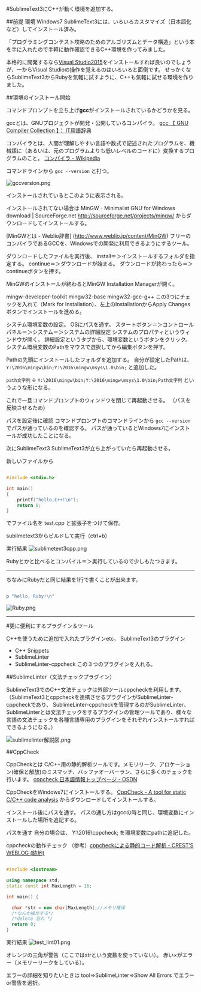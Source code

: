 <!--
title:   SublimeText3でC++を気軽に実行する環境を作る。
tags:    C++,SublimeText3,アルゴリズム,プログラミングコンテスト,開発
id:      c86cc07c89f87c671928
private: false
-->
#SublimeText3にC++が動く環境を追加する。

##前提
環境
Windows7
SublimeText3には、いろいろカスタマイズ（日本語化など）してインストール済み。

「プログラミングコンテスト攻略のためのアルゴリズムとデータ構造」という本を手に入れたので手軽に動作確認できるC++環境を作ってみました。

本格的に開発するなら[Visual Studio2015](https://www.microsoft.com/ja-jp/dev/products/visual-studio-2015.aspx)をインストールすれば良いのでしょうが、一からVisual Studioの操作を覚えるのはいろいろと面倒です。
せっかくならSublimeText3からRubyを気軽に試すように、C++も気軽に試せる環境を作りました。

##環境のインストール開始

コマンドプロンプトを立ち上げ**gcc**がインストールされているかどうかを見る。

gccとは、GNUプロジェクトが開発・公開しているコンパイラ。
[gcc 【 GNU Compiler Collection 】： IT用語辞典](http://e-words.jp/w/gcc.html)

コンパイラとは、人間が理解しやすい言語や数式で記述されたプログラムを、機械語に（あるいは、元のプログラムよりも低いレベルのコードに）変換するプログラムのこと。
[コンパイラ - Wikipedia](https://ja.wikipedia.org/wiki/%E3%82%B3%E3%83%B3%E3%83%91%E3%82%A4%E3%83%A9)

コマンドラインから
`gcc --version`
と打つ。

![gccversion.png](https://qiita-image-store.s3.amazonaws.com/0/44761/b7b8fa2b-1db9-50da-2ab7-08ee8d2a75ad.png)

インストールされているとこのように表示される。

インストールされてない場合は
MinGW - Minimalist GNU for Windows download | SourceForge.net
http://sourceforge.net/projects/mingw/
からダウンロードしてインストールする。

[MinGWとは - Weblio辞書] (http://www.weblio.jp/content/MinGW)
フリーのコンパイラであるGCCを、Windowsでの開発に利用できるようにするツール。

ダウンロードしたファイルを実行後、
install＝＞インストールするフォルダを指定する。
continue＝＞ダウンロードが始まる。
ダウンロードが終わったら＝＞continueボタンを押す。

MinGWのインストールが終わるとMinGW Installation Managerが開く。

mingw-developer-toolkit
mingw32-base
mingw32-gcc-g++
この3つにチェックを入れて（Mark for Installation）、左上のInstallationからApply Changesボタンでインストールを進める。

システム環境変数の設定。
OSにパスを通す。
スタートボタン＝＞コントロールパネル＝＞システム＝＞システムの詳細設定
システムのプロパティというウィンドウが開く。
詳細設定というタブから、環境変数というボタンをクリック。
システム環境変数のPathをマウスで選択してから編集ボタンを押す。

Pathの先頭にインストールしたフォルダを追加する。
自分が設定したPathは、
`Y:\2016\mingw\bin;Y:\2016\mingw\msys\1.0\bin;`
と追加した。

`path文字列`
↓
`Y:\2016\mingw\bin;Y:\2016\mingw\msys\1.0\bin;Path文字列`
というような形になる。

これで一旦コマンドプロンプトのウィンドウを閉じて再起動させる。
（パスを反映させるため）

パスを設定後に確認
コマンドプロンプトのコマンドラインから
`gcc --version`
でパスが通っているのを確認する。
パスが通っているとWindows7にインストールが成功したことになる。

次にSublimeText3
SublimeText3が立ち上がっていたら再起動させる。

新しいファイルから

```cpp:test.cpp

#include <stdio.h>

int main()
{
    printf("hello,C++!\n");
    return 0;
}
```

でファイル名を
test.cpp
と拡張子をつけて保存。

sublimetext3からビルドして実行（ctrl+b）

実行結果
![sublimetext3cpp.png](https://qiita-image-store.s3.amazonaws.com/0/44761/e36b87ee-8f63-ba1c-6f8d-ed1caacff833.png)

Rubyとかと比べるとコンパイル＝＞実行しているので少しもたつきます。




---

ちなみにRubyだと同じ結果を1行で書くことが出来ます。

```rb:test.rb

p "hello, Ruby!\n"

```

![Ruby.png](https://qiita-image-store.s3.amazonaws.com/0/44761/50d8c32b-e566-89de-e902-371c43deb2fc.png)


---


#更に便利にするプラグイン＆ツール

C++を使うために追加で入れたプラグインetc。
SublimeText3のプラグイン
* C++ Snippets
* SublimeLinter
* SublimeLinter-cppcheck
この３つのプラグインを入れる。

##SublimeLinter（文法チェックプラグイン）

SublimeText3でのC++文法チェックは外部ツールcppcheckを利用します。
（SublimeText3とcppcheckを連携させるプラグインがSublimeLinter-cppcheckであり、
SublimeLinter-cppcheckを管理するのがSublimeLinter、SublimeLinterとは文法チェックをするプラグインの管理ツールであり、様々な言語の文法チェックを各種言語専用のプラグインをそれぞれインストールすればできるようになる。）

![sublimelinter解説図.png](https://qiita-image-store.s3.amazonaws.com/0/44761/71248fb7-2378-b06e-fcec-d31516da01a4.png)

##CppCheck

CppCheckとは
C/C++用の静的解析ツールです。メモリリーク、アロケーション(確保と解放)のミスマッチ、バッファオーバーラン、さらに多くのチェックを行います。
[cppcheck 日本語情報トップページ - OSDN](https://osdn.jp/projects/sfnet_cppcheck/)

CppCheckをWindows7にインストールする。
[CppCheck - A tool for static C/C++ code analysis](http://cppcheck.sourceforge.net/)
からダウンロードしてインストールする。

インストール後にパスを通す。
パスの通し方はgccの時と同じ、環境変数にインストールした場所を追記する。

パスを通す
自分の場合は、
Y:\2016\cppcheck;
を環境変数にpathに追記した。

cppcheckの動作チェック
（参考）[cppcheckによる静的コード解析 - CREST’S WEBLOG (跡地)](http://d.hatena.ne.jp/Crest/20120109/1326097891)

```cpp:test_lint01.cpp

#include <iostream>

using namespace std;
static const int MaxLength = 16;

int main() {

  char *str = new char[MaxLength];//メモリ確保
  /*なんか操作する*/
  /*delete 忘れ */
  return 0;
}

```

実行結果
![test_lint01.png](https://qiita-image-store.s3.amazonaws.com/0/44761/6c639078-1710-87b5-d8f9-b44a6b0feeb0.png)

オレンジの三角が警告（ここではstrという変数を使っていない）。
赤い×がエラー（メモリーリークをしている）。

エラーの詳細を知りたいときは
tool=>SublimeLinter=>Show All Errors
でエラーor警告を選択。